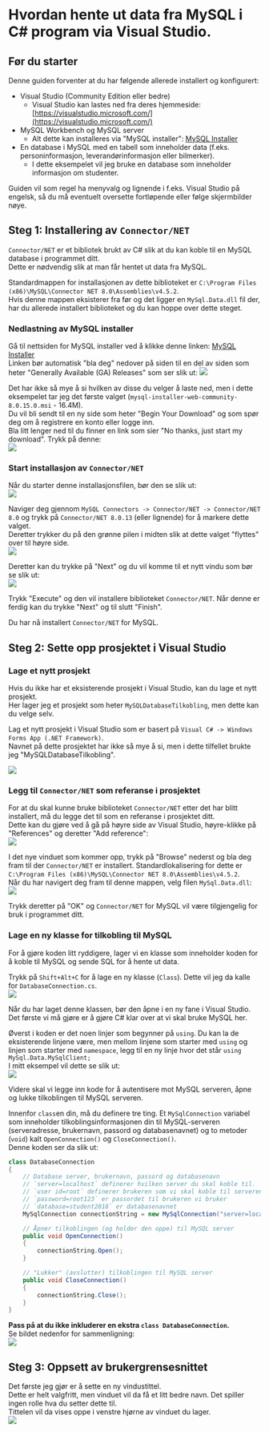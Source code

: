 # Hvordan hente ut data fra MySQL i C# program via Visual Studio.

## Før du starter
Denne guiden forventer at du har følgende allerede installert og konfigurert:

- Visual Studio (Community Edition eller bedre)
    - Visual Studio kan lastes ned fra deres hjemmeside: [https://visualstudio.microsoft.com/](https://visualstudio.microsoft.com/)
- MySQL Workbench og MySQL server
    - Alt dette kan installeres via "MySQL installer": [MySQL Installer][MySQL Installer]
- En database i MySQL med en tabell som inneholder data (f.eks. personinformasjon, leverandørinformasjon eller bilmerker).
    - I dette eksempelet vil jeg bruke en database som inneholder informasjon om studenter.

Guiden vil som regel ha menyvalg og lignende i f.eks. Visual Studio på engelsk, så du må eventuelt oversette fortløpende eller følge skjermbilder nøye.

## Steg 1: Installering av `Connector/NET`
`Connector/NET` er et bibliotek brukt av C# slik at du kan koble til en MySQL database i programmet ditt.  
Dette er nødvendig slik at man får hentet ut data fra MySQL.

Standardmappen for installasjonen av dette biblioteket er `C:\Program Files (x86)\MySQL\Connector NET 8.0\Assemblies\v4.5.2`.  
Hvis denne mappen eksisterer fra før og det ligger en `MySql.Data.dll` fil der, har du allerede installert biblioteket og du kan hoppe over dette steget.

### Nedlastning av MySQL installer
Gå til nettsiden for MySQL installer ved å klikke denne linken: [MySQL Installer][MySQL Installer]  
Linken bør automatisk "bla deg" nedover på siden til en del av siden som heter "Generally Available (GA) Releases" som ser slik ut:
![](Images/MySQLInstallerDownload.png)

Det har ikke så mye å si hvilken av disse du velger å laste ned, men i dette eksempelet tar jeg det første valget (`mysql-installer-web-community-8.0.15.0.msi` - 16.4M).  
Du vil bli sendt til en ny side som heter "Begin Your Download" og som spør deg om å registrere en konto eller logge inn.  
Bla litt lenger ned til du finner en link som sier "No thanks, just start my download". Trykk på denne:  
![](Images/MySQLInstallerDownload2.png)

### Start installasjon av `Connector/NET`

Når du starter denne installasjonsfilen, bør den se slik ut:  
![](Images/MySQLInstallerConnector.png)

Naviger deg gjennom `MySQL Connectors -> Connector/NET -> Connector/NET 8.0` og trykk på `Connector/NET 8.0.13` (eller lignende) for å markere dette valget.  
Deretter trykker du på den grønne pilen i midten slik at dette valget "flyttes" over til høyre side.  
![](Images/MySQLInstallerConnector2.png)

Deretter kan du trykke på "Next" og du vil komme til et nytt vindu som bør se slik ut:  
![](Images/MySQLInstallerConnector3.png)

Trykk "Execute" og den vil installere biblioteket `Connector/NET`. Når denne er ferdig kan du trykke "Next" og til slutt "Finish".

Du har nå installert `Connector/NET` for MySQL.

## Steg 2: Sette opp prosjektet i Visual Studio

### Lage et nytt prosjekt
Hvis du ikke har et eksisterende prosjekt i Visual Studio, kan du lage et nytt prosjekt.  
Her lager jeg et prosjekt som heter `MySQLDatabaseTilkobling`, men dette kan du velge selv.

Lag et nytt prosjekt i Visual Studio som er basert på `Visual C# -> Windows Forms App (.NET Framework)`.  
Navnet på dette prosjektet har ikke så mye å si, men i dette tilfellet brukte jeg "MySQLDatabaseTilkobling".

![](Images/LageNyttProsjekt.png)

### Legg til `Connector/NET` som referanse i prosjektet
For at du skal kunne bruke biblioteket `Connector/NET` etter det har blitt installert, må du legge det til som en referanse i prosjektet ditt.  
Dette kan du gjøre ved å gå på høyre side av Visual Studio, høyre-klikke på "References" og deretter "Add reference":  
![](Images/ConnectorLeggTilReferanse.png)

I det nye vinduet som kommer opp, trykk på "Browse" nederst og bla deg fram til der `Connector/NET` er installert. Standardlokalisering for dette er `C:\Program Files (x86)\MySQL\Connector NET 8.0\Assemblies\v4.5.2`.  
Når du har navigert deg fram til denne mappen, velg filen `MySql.Data.dll`:  
![](Images/ConnectorVelgMySqlDll.png)

Trykk deretter på "OK" og `Connector/NET` for MySQL vil være tilgjengelig for bruk i programmet ditt.

### Lage en ny klasse for tilkobling til MySQL
For å gjøre koden litt ryddigere, lager vi en klasse som inneholder koden for å koble til MySQL og sende SQL for å hente ut data.

Trykk på `Shift+Alt+C` for å lage en ny klasse (`Class`). Dette vil jeg da kalle for `DatabaseConnection.cs`.  
![](Images/LeggTilDatabaseClass.png)

Når du har laget denne klassen, bør den åpne i en ny fane i Visual Studio. Det første vi må gjøre er å gjøre C# klar over at vi skal bruke MySQL her.

Øverst i koden er det noen linjer som begynner på `using`. Du kan la de eksisterende linjene være, men mellom linjene som starter med `using` og linjen som starter med `namespace`, legg til en ny linje hvor det står `using MySql.Data.MySqlClient;`  
I mitt eksempel vil dette se slik ut:  
![](Images/UsingMySqlClient.png)

Videre skal vi legge inn kode for å autentisere mot MySQL serveren, åpne og lukke tilkoblingen til MySQL serveren.

Innenfor `class`en din, må du definere tre ting. Et `MySqlConnection` variabel som inneholder tilkoblingsinformasjonen din til MySQL-serveren (serveradresse, brukernavn, passord og databasenavnet) og to metoder (`void`) kalt `OpenConnection()` og `CloseConnection()`.  
Denne koden ser da slik ut:
```csharp
class DatabaseConnection
{
    // Database server, brukernavn, passord og databasenavn
    // `server=localhost` definerer hvilken server du skal koble til.
    // `user id=root` definerer brukeren som vi skal koble til serveren med. For enkelthetens skyld bruker jeg "root", men i et produksjonssystem bør dette være en egen bruker.
    // `password=root123` er passordet til brukeren vi bruker
    // `database=student2018` er databasenavnet
    MySqlConnection connectionString = new MySqlConnection("server=localhost;user id=root;password=root123;database=student2018");

    // Åpner tilkoblingen (og holder den oppe) til MySQL server
    public void OpenConnection()
    {
        connectionString.Open();
    }

    // "Lukker" (avslutter) tilkoblingen til MySQL server
    public void CloseConnection()
    {
        connectionString.Close();
    }
}
```

**Pass på at du ikke inkluderer en ekstra `class DatabaseConnection`.**  
Se bildet nedenfor for sammenligning:  
![](Images/MySQLDatabaseConnectionClass.png)

## Steg 3: Oppsett av brukergrensesnittet
Det første jeg gjør er å sette en ny vindustittel.  
Dette er helt valgfritt, men vinduet vil da få et litt bedre navn. Det spiller ingen rolle hva du setter dette til.  
Tittelen vil da vises oppe i venstre hjørne av vinduet du lager.  
![](Images/FormTitleText.png)


[MySQL Installer]: https://dev.mysql.com/downloads/installer/#downloads